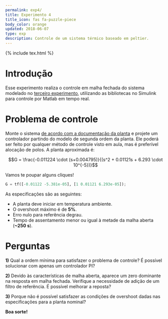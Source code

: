 ```yaml
---
permalink: exp4/
title: Experimento 4
title_icon: fas fa-puzzle-piece
body_color: orange
updated: 2018-06-07
type: exp
description: Controle de um sistema térmico baseado em peltier.
---
```


{% include tex.html %}

# Introdução

Esse experimento realiza o controle em malha fechada do sistema modelado no [terceiro experimento](/control-lab/exp3/), utilizando as bibliotecas no Simulink para controle por Matlab em tempo real.

# Problema de controle

Monte o sistema [de acordo com a documentação da planta](/control-lab/planta2/) e projete um controlador partindo do modelo de segunda ordem da planta. Ele poderá ser feito por qualquer método de controle visto em aula, mas é preferível alocação de polos. A planta aproximada é:

$$G = \frac{-0.011224 \cdot (s+0.004795)}{(s^2 + 0.01121s + 6.293 \cdot 10^{-5})}$$

Vamos te poupar alguns cliques!

```python
G = tf([-0.01122 -5.381e-05], [1 0.01121 6.293e-05]);
```

As especificações são as seguintes:

- A planta deve iniciar em temperatura ambiente.
- O overshoot máximo é de **5%**.
- Erro nulo para referência degrau.
- Tempo de assentamento menor ou igual à metade da malha aberta (**~250 s**).

# Perguntas

**1)** Qual a ordem mínima para satisfazer o problema de controle? É possível solucionar com apenas um controlador PI?

**2)** Devido às características de malha aberta, aparece um zero dominante na resposta em malha fechada. Verifique a necessidade de adição de um filtro de referência. É possível melhorar a reposta?

**3)** Porque não é possível satisfazer as condições de overshoot dadas nas especificações para a planta nominal? 

**Boa sorte!**
